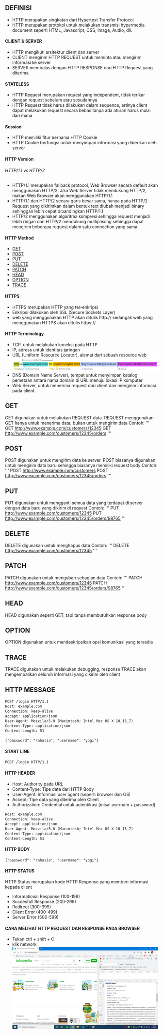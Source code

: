 ## DEFINISI
* HTTP merupakan singkatan dari Hypertext Transfer Protocol
* HTTP merupakan protokol untuk melakukan transmisi hypermedia document seperti HTML, Javascript, CSS, Image, Audio, dll.

#### CLIENT & SERVER
* HTTP mengikuti arsitektur client dan server
* CLIENT mengirim HTTP REQUEST untuk meminta atau mengirim informasi ke server
* SERVER membalas dengan HTTP RESPONSE dari HTTP Request yang diterima
#### STATELESS
* HTTP Request merupakan request yang independent, tidak terikar dengan request sebelum atau sesudahnya
* HTTP Request tidak harus dilakukan dalam sequence, artinya client dapat melakukan request secara bebas tanpa ada aturan harus mulai dari mana
#### Session
* HTTP memiliki fitur bernama HTTP Cookie
* HTTP Cookie berfungsi untuk menyimpan informasi yang diberikan oleh server
#### HTTP Version
###### HTTP/1.1 vs HTTP/2
* HTTP/1.1 merupakan fallback protocol, Web Browser secara default akan menggunakan HTTP/2. Jika Web Server tidak mendukung HTTP/2, makan Web Browser akan menggunakan HTTP/1.1
* HTTP/1.1 dan HTTP/2 secara garis besar sama, hanya pada HTTP/2 Request yang dikirimkan dalam bentuk text diubah menjadi binary sehinggan lebih cepat dibandingkan HTTP/1.1
* HTTP/2 menggunakan algoritma kompresi sehingga request menjadi lebih ringan dan HTTP/2 mendukung multiplexing sehingga dapat mengirim beberapa request dalam satu connection yang sama

#### HTTP Method
* [GET](https://github.com/ekasaputrayogi/HTTP-Tutorial#get)
* [POST](https://github.com/ekasaputrayogi/HTTP-Tutorial#post)
* [PUT](https://github.com/ekasaputrayogi/HTTP-Tutorial#put)
* [DELETE](https://github.com/ekasaputrayogi/HTTP-Tutorial#delete)
* [PATCH](https://github.com/ekasaputrayogi/HTTP-Tutorial#patch)
* [HEAD](https://github.com/ekasaputrayogi/HTTP-Tutorial#head)
* [OPTION](https://github.com/ekasaputrayogi/HTTP-Tutorial#option)
* [TRACE](https://github.com/ekasaputrayogi/HTTP-Tutorial#trace)

#### HTTPS
* HTTPS merupakan HTTP yang ter-enkripsi
* Enkripsi dilakukan oleh SSL (Secure Sockets Layer)
* web yang menggunakan HTTP akan ditulis http:// sedangak web yang menggunakan HTTPS akan ditulis https://

#### HTTP Terminology
* TCP, untuk melakukan koneksi pada HTTP
* IP, adress untuk identitas jaringan
* URL (Uniform Resource Locator), alamat dari sebuah resource web
![mdn-url-all.png](https://github.com/ekasaputrayogi/HTTP-Tutorial/blob/master/Gambar/mdn-url-all.png)
* DNS (Domain Name Server), tempat untuk menyimpan katalog pemetaan antara nama domain di URL menuju lokasi IP komputer
* Web Server, untuk menerima request dari client dan mengirim informasi pada client.

## GET
GET digunakan untuk melakukan REQUEST data. REQUEST menggunakan GET hanya untuk menerima data, bukan untuk mengirim data
Contoh:
'''
GET http://www.example.com/customers/12345
GET http://www.example.com/customers/12345/orders
'''
## POST
POST digunakan untuk mengirim data ke server. POST biasanya digunakan untuk mengirim data baru sehingga biasanya memiliki request body
Contoh:
'''
POST http://www.example.com/customers
POST http://www.example.com/customers/12345/orders
'''

## PUT
PUT digunakan untuk mengganti semua data yang terdapat di server dengan data baru yang dikirim di request
Contoh:
'''
PUT http://www.example.com/customers/12345
PUT http://www.example.com/customers/12345/orders/98765
'''
## DELETE
DELETE digunakan untuk menghapus data
Contoh:
'''
DELETE http://www.example.com/customers/12345
'''

## PATCH
PATCH digunakan untuk mengubah sebagian data
Contoh:
'''
PATCH http://www.example.com/customers/12345
PATCH http://www.example.com/customers/12345/orders/98765
'''
## HEAD
HEAD digunakan seperti GET, tapi tanpa membutuhkan response body

## OPTION
OPTION digunakan untuk mendeskripsikan opsi komunikasi yang tersedia

## TRACE
TRACE digunakan untuk melakukan debugging, response TRACE akan mengembalikan seluruh informasi yang dikirim oleh client

## HTTP MESSAGE
```
POST /login HTTP/1.1
Host: example.com
Connection: keep-alive
accept: application/json
User-Agent: Mozzila/5.0 (Macintosh; Intel Mac OS X 10_15_7)
Content-Type: application/json
Content-Length: 51

{"password": "rahasia", "username": "yogi"}
```
#### START LINE
```
POST /login HTTP/1.1
```
#### HTTP HEADER
* Host: Authority pada URL
* Content-Type: Tipe data dari HTTP Body
* User-Agent: Informasi user agent (seperti browser dan OS)
* Accept: Tipe data yang diterima oleh Client
* Authorization: Credential untuk autentikasi (misal usernam + password)
```
Host: example.com
Connection: keep-alive
Accept: application/json
User-Agent: Mozzila/5.0 (Macintosh; Intel Mac OS X 10_15_7)
Content-Type: application/json
Content-Length: 51
```
#### HTTP BODY
```
{"password": "rahasia", "username": "yogi"}
```
#### HTTP STATUS
HTTP Status merupakan kode HTTP Response yang memberi informasi kepada client
* Informational Response (100-199)
* Succesfull Response (200-299)
* Redirect (300-399)
* Client Error (400-499)
* Server Error (500-599)

#### CARA MELIHAT HTTP REQUEST DAN RESPONSE PADA BROWSER
* Tekan ctrl + shift + C
* klik network
![browser1.png](https://github.com/ekasaputrayogi/HTTP-Tutorial/blob/master/Gambar/browser1.png)
